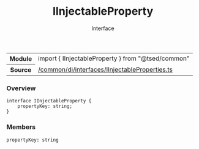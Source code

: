 
<header class="symbol-info-header"><h1 id="iinjectableproperty">IInjectableProperty</h1><label class="symbol-info-type-label interface">Interface</label></header>
<!-- summary -->
<section class="symbol-info"><table class="is-full-width"><tbody><tr><th>Module</th><td><div class="lang-typescript"><span class="token keyword">import</span> { IInjectableProperty }&nbsp;<span class="token keyword">from</span>&nbsp;<span class="token string">"@tsed/common"</span></div></td></tr><tr><th>Source</th><td><a href="https://github.com/Romakita/ts-express-decorators/blob/v4.26.1/src//common/di/interfaces/IInjectableProperties.ts#L0-L0">/common/di/interfaces/IInjectableProperties.ts</a></td></tr></tbody></table></section>
<!-- overview -->


### Overview


<pre><code class="typescript-lang "><span class="token keyword">interface</span> IInjectableProperty <span class="token punctuation">{</span>
    propertyKey<span class="token punctuation">:</span> <span class="token keyword">string</span><span class="token punctuation">;</span>
<span class="token punctuation">}</span></code></pre>


<!-- Parameters -->

<!-- Description -->

<!-- Members -->







### Members



<div class="method-overview">
<pre><code class="typescript-lang ">propertyKey<span class="token punctuation">:</span> <span class="token keyword">string</span></code></pre>
</div>








